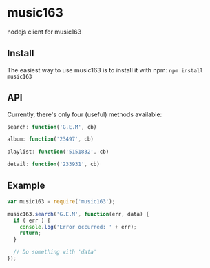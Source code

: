 music163
========

nodejs client for music163

Install
---
The easiest way to use music163 is to install it with npm: `npm install music163`

API
---
Currently, there's only four (useful) methods available:

```javascript
search: function('G.E.M', cb)
```

```javascript
album: function('23497', cb)
```

```javascript
playlist: function('5151832', cb)
```

```javascript
detail: function('233931', cb)
```

Example
-------
```javascript
var music163 = require('music163');

music163.search('G.E.M', function(err, data) {
  if ( err ) {
    console.log('Error occurred: ' + err);
    return;
  }

  // Do something with 'data'
});
```
